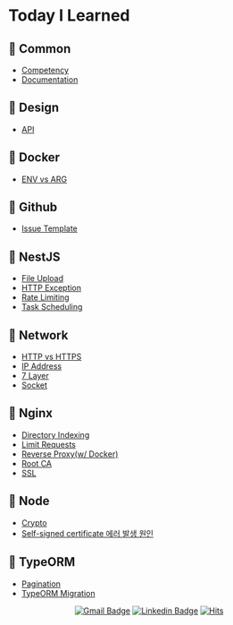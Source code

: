 # Today I Learned

## 📖 Common

- [Competency](/%08Common/competency.md)
- [Documentation](/%08Common/documentation.md)

## 📖 Design

- [API](/Design/api.md)

## 📖 Docker

- [ENV vs ARG](/Docker/env-vs-arg.md)

## 📖 Github

- [Issue Template](/Github/issue-template.md)

## 📖 NestJS

- [File Upload](/NestJS/file-upload.md)
- [HTTP Exception](/NestJS/http-exception.md)
- [Rate Limiting](/NestJS/rate-limiting.md)
- [Task Scheduling](/NestJS/task-scheduling.md)

## 📖 Network

- [HTTP vs HTTPS](/Network/http-vs-https.md)
- [IP Address](/Network/ip-address.md)
- [7 Layer](/Network/7-layer.md)
- [Socket](/Network/socket.md)

## 📖 Nginx

- [Directory Indexing](/Nginx/directory-indexing.md)
- [Limit Requests](/Nginx/limit-req.md)
- [Reverse Proxy(w/ Docker)](/Nginx/nginx-with-docker.md)
- [Root CA](/Nginx/root-ca.md)
- [SSL](/Nginx/ssl.md)

## 📖 Node

- [Crypto](/Node/crypto.md)
- [Self-signed certificate 에러 발생 원인](/Node/self-signed-certificate-exception.md)

## 📖 TypeORM

- [Pagination](/TypeORM/pagination.md)
- [TypeORM Migration](/TypeORM/typeorm-migration.md)

<div align="center">

[![Gmail Badge](https://img.shields.io/badge/Gmail-d14836?style=flat-square&logo=Gmail&logoColor=white&link=mailto:snugyun01@gmail.com)](mailto:tldn48@gmail.com) [![Linkedin Badge](https://img.shields.io/badge/-LinkedIn-blue?style=flat-square&logo=Linkedin&logoColor=white&link=https://www.linkedin.com/in/seong-yun-byeon-8183a8113/)](https://www.linkedin.com/in/siwoo-hwang-3a2a74230/) [![Hits](https://hits.seeyoufarm.com/api/count/incr/badge.svg?url=https%3A%2F%2Fgithub.com%2Fsiwoo-h%2FTIL&count_bg=%2379C83D&title_bg=%23555555&icon=ghostery.svg&icon_color=%23E7E7E7&title=hits&edge_flat=false)](https://hits.seeyoufarm.com)

</div>
